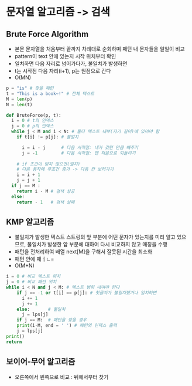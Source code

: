 # 문자열 알고리즘 -> 검색
## Brute Force Algorithm
- 본문 문자열을 처음부터 끝까지 차례대로 순회하며 패턴 내 문자들을 일일이 비교
- pattern이 text 안에 있는지 시작 위치부터 확인
- 일치하면 다음 자리로 넘어가다가, 불일치가 발생하면
- t는 시작점 다음 자리(i+1), p는 원점으로 간다 
- O(MN)

```python
p = "is" # 찾을 패턴
t = "This is a book~!" # 전체 텍스트
M = len(p)
N = len(t)

def BruteForce(p, t):
  i = 0 # t의 인덱스
  j = 0 # p의 인덱스
  while j < M and i < N: # 둘다 텍스트 내부(자기 길이)에 있어야 함 
    if t[i] != p[j]: # 불일치 

      i = i - j      # 다음 시작점: 내가 갔던 만큼 빼주기 
      j = -1         # 다음 시작점: 맨 처음으로 되돌리기 
    
    # if 조건이 맞지 않으면(일치)
    # 다음 동작에 무조건 증가 -> 다음 칸 보러가기 
    i = i + 1 
    j = j + 1 
  if j == M : 
    return i - M # 검색 성공
  else:
    return - 1   # 검색 실패
```

## KMP 알고리즘
- 불일치가 발생한 텍스트 스트링의 앞 부분에 어떤 문자가 있는지를 미리 알고 있으므로, 불일치가 발생한 앞 부분에 대하여 다시 비교하지 않고 매칭을 수행
- 패턴을 전처리하여 배열 next[M]을 구해서 잘못된 시간을 최소화
- 패턴 안에 패ㅓㄴ=
- O(M+N)

```python
i = 0 # 비교 텍스트 위치
j = 0 # 비교 패턴 위치
while i < N and j < M: # 텍스트 범위 내여야 한다 
    if j == -1 or t[i] == p[j]: # 첫글자가 불일치했거나 일치하면
      i += 1
      j += 1
    else:       # 불일치
      j = lps[j]
    if j == M:  # 패턴을 찾을 경우
    print(i-M, end = ' ') # 패턴의 인덱스 출력
    j = lps[j]
print()
return
```

## 보이어-무어 알고리즘
- 오른쪽에서 왼쪽으로 비교 : 뒤에서부터 찾기 